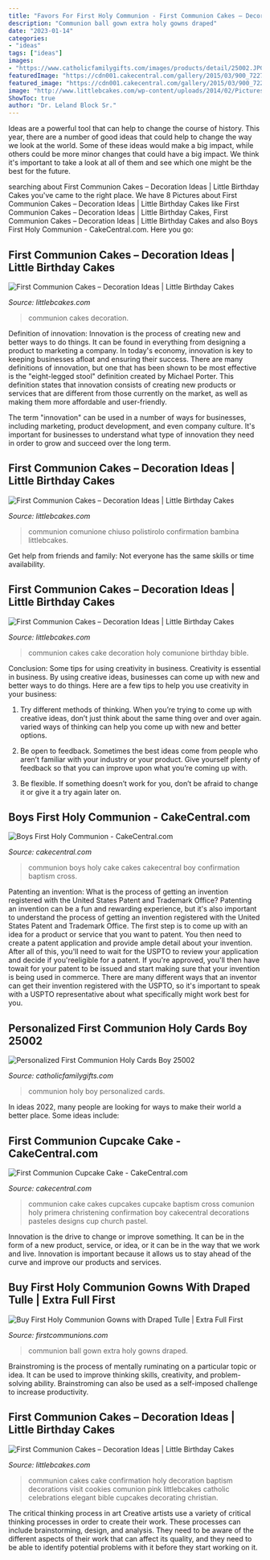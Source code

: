 ```yaml
---
title: "Favors For First Holy Communion - First Communion Cakes – Decoration Ideas"
description: "Communion ball gown extra holy gowns draped"
date: "2023-01-14"
categories:
- "ideas"
tags: ["ideas"]
images:
- "https://www.catholicfamilygifts.com/images/products/detail/25002.JPG"
featuredImage: "https://cdn001.cakecentral.com/gallery/2015/03/900_722729fdQs_first-communion-cupcake-cake.jpg"
featured_image: "https://cdn001.cakecentral.com/gallery/2015/03/900_722729fdQs_first-communion-cupcake-cake.jpg"
image: "http://www.littlebcakes.com/wp-content/uploads/2014/02/Pictures-of-First-Communion-Cakes-627x1024.jpg"
ShowToc: true
author: "Dr. Leland Block Sr."
---
```



Ideas are a powerful tool that can help to change the course of history. This year, there are a number of good ideas that could help to change the way we look at the world. Some of these ideas would make a big impact, while others could be more minor changes that could have a big impact. We think it's important to take a look at all of them and see which one might be the best for the future.

	

		
searching about First Communion Cakes – Decoration Ideas | Little Birthday Cakes you've came to the right place. We have 8 Pictures about First Communion Cakes – Decoration Ideas | Little Birthday Cakes like First Communion Cakes – Decoration Ideas | Little Birthday Cakes, First Communion Cakes – Decoration Ideas | Little Birthday Cakes and also Boys First Holy Communion - CakeCentral.com. Here you go:
		
    
## First Communion Cakes – Decoration Ideas | Little Birthday Cakes

<img loading=lazy src="http://www.littlebcakes.com/wp-content/uploads/2014/02/Pictures-of-First-Communion-Cakes-627x1024.jpg" onerror="this.onerror=null;this.src='https://tse2.mm.bing.net/th?id=OIP.iNCejBY0aD6J938eaEJdHAHaMG&amp;pid=15.1';" alt="First Communion Cakes – Decoration Ideas | Little Birthday Cakes">

_Source: littlebcakes.com_

>communion cakes decoration. 

	

Definition of innovation:
Innovation is the process of creating new and better ways to do things. It can be found in everything from designing a product to marketing a company. In today's economy, innovation is key to keeping businesses afloat and ensuring their success.
There are many definitions of innovation, but one that has been shown to be most effective is the "eight-legged stool" definition created by Michael Porter. This definition states that innovation consists of creating new products or services that are different from those currently on the market, as well as making them more affordable and user-friendly.

The term "innovation" can be used in a number of ways for businesses, including marketing, product development, and even company culture. It's important for businesses to understand what type of innovation they need in order to grow and succeed over the long term.

    
## First Communion Cakes – Decoration Ideas | Little Birthday Cakes

<img loading=lazy src="https://www.littlebcakes.com/wp-content/uploads/2014/02/Communion-Cake.jpg" onerror="this.onerror=null;this.src='https://tse2.mm.bing.net/th?id=OIP.3jJcqkz70ZmJ7LJlApMPqwHaFj&amp;pid=15.1';" alt="First Communion Cakes – Decoration Ideas | Little Birthday Cakes">

_Source: littlebcakes.com_

>communion comunione chiuso polistirolo confirmation bambina littlebcakes. 

	

Get help from friends and family: Not everyone has the same skills or time availability.

    
## First Communion Cakes – Decoration Ideas | Little Birthday Cakes

<img loading=lazy src="http://www.littlebcakes.com/wp-content/uploads/2014/02/Pictures-of-First-Communion-Cakes.jpg" onerror="this.onerror=null;this.src='https://tse2.mm.bing.net/th?id=OIP.zfnm4-BTchu_Sb08NsrPoQHaMF&amp;pid=15.1';" alt="First Communion Cakes – Decoration Ideas | Little Birthday Cakes">

_Source: littlebcakes.com_

>communion cakes cake decoration holy comunione birthday bible. 

	

Conclusion: Some tips for using creativity in business.
Creativity is essential in business. By using creative ideas, businesses can come up with new and better ways to do things. Here are a few tips to help you use creativity in your business:
1. Try different methods of thinking. When you’re trying to come up with creative ideas, don’t just think about the same thing over and over again. varied ways of thinking can help you come up with new and better options.

2. Be open to feedback. Sometimes the best ideas come from people who aren’t familiar with your industry or your product. Give yourself plenty of feedback so that you can improve upon what you’re coming up with.

3. Be flexible. If something doesn’t work for you, don’t be afraid to change it or give it a try again later on.

    
## Boys First Holy Communion - CakeCentral.com

<img loading=lazy src="https://cdn001.cakecentral.com/gallery/2015/03/900_840804pbnM_boys-first-holy-communion.jpg" onerror="this.onerror=null;this.src='https://tse2.mm.bing.net/th?id=OIP.hPUZFjjmKJDirsf5WBhT9QHaFj&amp;pid=15.1';" alt="Boys First Holy Communion - CakeCentral.com">

_Source: cakecentral.com_

>communion boys holy cake cakes cakecentral boy confirmation baptism cross. 

	

Patenting an invention: What is the process of getting an invention registered with the United States Patent and Trademark Office?
Patenting an invention can be a fun and rewarding experience, but it's also important to understand the process of getting an invention registered with the United States Patent and Trademark Office. The first step is to come up with an idea for a product or service that you want to patent. You then need to create a patent application and provide ample detail about your invention. After all of this, you'll need to wait for the USPTO to review your application and decide if you'reeligible for a patent. If you're approved, you'll then have towait for your patent to be issued and start making sure that your invention is being used in commerce. There are many different ways that an inventor can get their invention registered with the USPTO, so it's important to speak with a USPTO representative about what specifically might work best for you.

    
## Personalized First Communion Holy Cards Boy 25002

<img loading=lazy src="https://www.catholicfamilygifts.com/images/products/detail/25002.JPG" onerror="this.onerror=null;this.src='https://tse4.mm.bing.net/th?id=OIP.0eBbMzD9R-Po0SKtRfSZhwAAAA&amp;pid=15.1';" alt="Personalized First Communion Holy Cards Boy 25002">

_Source: catholicfamilygifts.com_

>communion holy boy personalized cards. 

	

In ideas 2022, many people are looking for ways to make their world a better place. Some ideas include:

    
## First Communion Cupcake Cake - CakeCentral.com

<img loading=lazy src="https://cdn001.cakecentral.com/gallery/2015/03/900_722729fdQs_first-communion-cupcake-cake.jpg" onerror="this.onerror=null;this.src='https://tse2.mm.bing.net/th?id=OIP.H1j2mDUgrKoPlMS346TFOwHaJ4&amp;pid=15.1';" alt="First Communion Cupcake Cake - CakeCentral.com">

_Source: cakecentral.com_

>communion cake cakes cupcakes cupcake baptism cross comunion holy primera christening confirmation boy cakecentral decorations pasteles designs cup church pastel. 

	

Innovation is the drive to change or improve something. It can be in the form of a new product, service, or idea, or it can be in the way that we work and live. Innovation is important because it allows us to stay ahead of the curve and improve our products and services.

    
## Buy First Holy Communion Gowns With Draped Tulle | Extra Full First

<img loading=lazy src="https://www.firstcommunions.com/wp-content/uploads/2018/11/Extra-Full-First-Communion-Ball-Gown.jpg" onerror="this.onerror=null;this.src='https://tse2.mm.bing.net/th?id=OIP.0H4RAav8RxbIxyOmBEZUXAHaKG&amp;pid=15.1';" alt="Buy First Holy Communion Gowns with Draped Tulle | Extra Full First">

_Source: firstcommunions.com_

>communion ball gown extra holy gowns draped. 

	

Brainstroming is the process of mentally ruminating on a particular topic or idea. It can be used to improve thinking skills, creativity, and problem-solving ability. Brainstroming can also be used as a self-imposed challenge to increase productivity.

    
## First Communion Cakes – Decoration Ideas | Little Birthday Cakes

<img loading=lazy src="http://www.littlebcakes.com/wp-content/uploads/2014/02/First-Communion-Cake-Ideas.jpg" onerror="this.onerror=null;this.src='https://tse4.mm.bing.net/th?id=OIP.1RPWOvpRM8PYYx0NG-ujNAHaLV&amp;pid=15.1';" alt="First Communion Cakes – Decoration Ideas | Little Birthday Cakes">

_Source: littlebcakes.com_

>communion cakes cake confirmation holy decoration baptism decorations visit cookies comunion pink littlebcakes catholic celebrations elegant bible cupcakes decorating christian. 

	

The critical thinking process in art
Creative artists use a variety of critical thinking processes in order to create their work. These processes can include brainstorming, design, and analysis. They need to be aware of the different aspects of their work that can affect its quality, and they need to be able to identify potential problems with it before they start working on it.

